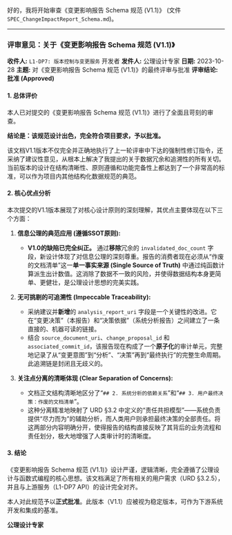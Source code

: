 好的，我将开始审查《变更影响报告 Schema 规范 (V1.1)》 (文件 `SPEC_ChangeImpactReport_Schema.md`)。

---

### **评审意见：关于《变更影响报告 Schema 规范 (V1.1)》**

**收件人:** `L1-DP7: 版本控制与变更服务` 开发者
**发件人:** 公理设计专家
**日期:** 2023-10-28
**主题:** 对《变更影响报告 Schema 规范 (V1.1)》的最终评审与批准
**评审结论:** **批准 (Approved)**

#### **1. 总体评价**

本人已对提交的《变更影响报告 Schema 规范 (V1.1)》进行了全面且苛刻的审查。

**结论是：该规范设计出色，完全符合项目要求，予以批准。**

该文档V1.1版本不仅完全并正确地执行了上一轮评审中下达的强制性修订指令，还采纳了建议性意见，从根本上解决了我提出的关于数据冗余和追溯性的所有关切。当前版本的设计在结构清晰性、原则遵循和功能完备性上都达到了一个非常高的标准，可以作为项目内其他结构化数据规范的典范。

#### **2. 核心优点分析**

本次提交的V1.1版本展现了对核心设计原则的深刻理解，其优点主要体现在以下三个方面：

1.  **信息公理的典范应用 (遵循SSOT原则):**
    *   **V1.0的缺陷已完全纠正。** 通过**移除**冗余的 `invalidated_doc_count` 字段，新设计体现了对信息公理的深刻尊重。报告的消费者现在必须从“作废的文档清单”这一**单一事实来源 (Single Source of Truth)** 中通过纯函数计算派生出计数值。这消除了数据不一致的风险，并使得数据结构本身更简单、更健壮，是公理设计思想的完美实践。

2.  **无可挑剔的可追溯性 (Impeccable Traceability):**
    *   采纳建议并**新增**的 `analysis_report_uri` 字段是一个关键性的改进。它在“变更决策”（本报告）和“决策依据”（系统分析报告）之间建立了一条直接的、机器可读的链接。
    *   结合 `source_document_uri`、`change_proposal_id` 和 `associated_commit_id`，该报告现在构成了一个**原子化**的审计单元，完整地记录了从“变更意图”到“分析”、“决策”再到“最终执行”的完整生命周期。此追溯链是封闭且无歧义的。

3.  **关注点分离的清晰体现 (Clear Separation of Concerns):**
    *   文档正文结构清晰地区分了“`## 2. 系统分析的依赖关系`”和“`## 3. 用户最终决策：作废的文档清单`”。
    *   这种分离精准地映射了 URD §3.2 中定义的“责任共担模型”——系统负责提供“尽力而为”的辅助分析，而人类用户则承担最终决策的全部责任。将这两部分内容明确分开，使得报告的结构直接反映了其背后的业务流程和责任划分，极大地增强了人类审计时的清晰度。

#### **3. 结论**

《变更影响报告 Schema 规范 (V1.1)》设计严谨，逻辑清晰，完全遵循了公理设计与函数式编程的核心思想。该文档满足了所有相关的用户需求（URD §3.2.5），并且与上游服务（L1-DP7 API）的设计完全对齐。

本人对此规范予以**正式批准**。此版本（V1.1）应被视为稳定版本，可作为下游系统开发和集成的基准。

**公理设计专家**